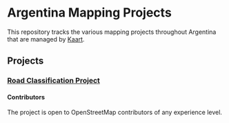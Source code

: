 # Argentina Mapping Projects
This repository tracks the various mapping projects throughout Argentina that are managed by [Kaart](https://github.com/KaartGroup/Argentina/blob/master/KAART.md "Kaart").

## Projects

### [Road Classification Project](https://github.com/KaartGroup/Argentina/projects/1 "Project 1")


#### Contributors
The project is open to OpenStreetMap contributors of any experience level.

